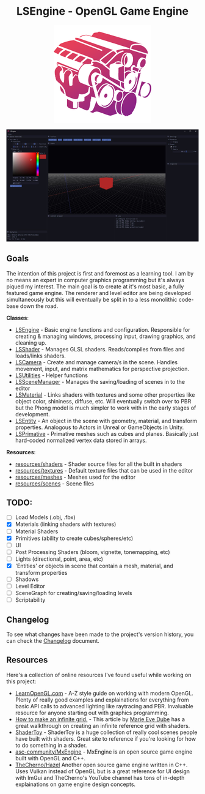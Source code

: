 <h1 align="center">
LSEngine - OpenGL Game Engine
</h1>

<p align="center">
<img src="LSEngine/resources/images/logo.png" width="256">
</p>

<p align="center">
<img src="LSEngine/resources/images/lsengine.jpg">
</p>

## Goals
The intention of this project is first and foremost as a learning tool. I am by no means an expert in computer graphics programming but it's always piqued my interest. The main goal is to create at it's most basic, a fully featured game engine. The renderer and level editor are being developed simultaneously but this will eventually be split in to a less monolithic code-base down the road. 

**Classes**:
- [LSEngine](LSEngine/LSEngine.h) - Basic engine functions and configuration. Responsible for creating & managing windows, processing input, drawing graphics, and cleaning up.
- [LSShader](LSEngine/LSShader.h) - Manages GLSL shaders. Reads/compiles from files and loads/links shaders.
- [LSCamera](LSEngine/LSCamera.h) - Create and manage camera/s in the scene. Handles movement, input, and matrix mathematics for perspective projection.
- [LSUtilities](LSEngine/LSUtilities.h) - Helper functions
- [LSSceneManager](LSEngine/LSSceneManager.h) - Manages the saving/loading of scenes in to the editor
- [LSMaterial](LSEngine/LSMaterial.h) - Links shaders with textures and some other properties like object color, shininess, diffuse, etc. Will eventually switch over to PBR but the Phong model is much simpler to work with in the early stages of development.
- [LSEntity](LSEngine/LSEntity.h) - An object in the scene with geometry, material, and transform properties. Analogous to Actors in Unreal or GameObjects in Unity.
- [LSPrimative](LSEngine/LSPrimative.h) - Primative meshes such as cubes and planes. Basically just hard-coded normalized vertex data stored in arrays.

**Resources**:
- [resources/shaders](LSEngine/resources/shaders) - Shader source files for all the built in shaders
- [resources/textures](LSEngine/resources/textures) - Default texture files that can be used in the editor
- [resources/meshes](LSEngine/resources/meshes) - Meshes used for the editor
- [resources/scenes](LSEngine/resources/scenes) - Scene files

## TODO:

- [ ] Load Models (.obj, .fbx)
- [x] Materials (linking shaders with textures)
- [ ] Material Shaders
- [x] Primitives (ability to create cubes/spheres/etc)
- [ ] UI
- [ ] Post Processing Shaders (bloom, vignette, tonemapping, etc)
- [ ] Lights (directional, point, area, etc)
- [x] 'Entities' or objects in scene that contain a mesh, material, and transform properties
- [ ] Shadows
- [ ] Level Editor
- [ ] SceneGraph for creating/saving/loading levels
- [ ] Scriptability

## Changelog

To see what changes have been made to the project's version history, you can check the [Changelog](CHANGELOG.md) document.

## Resources

Here's a collection of online resources I've found useful while working on this project:

- [LearnOpenGL.com](https://learnopengl.com) - A-Z style guide on working with modern OpenGL. Plenty of really good examples and explainations for everything from basic API calls to advanced lighting like raytracing and PBR. Invaluable resource for anyone starting out with graphics programming.
- [How to make an infinite grid.](http://asliceofrendering.com/scene%20helper/2020/01/05/InfiniteGrid/) - This article by [Marie Eve Dube](https://github.com/bugztroll) has a great walkthrough on creating an infinite reference grid with shaders.
- [ShaderToy](https://shadertoy.com) - ShaderToy is a huge collection of really cool scenes people have built with shaders. Great site to reference if you're looking for how to do something in a shader.
- [asc-community/MxEngine](https://github.com/asc-community/MxEngine) - MxEngine is an open source game engine built with OpenGL and C++.
- [TheCherno/Hazel](https://github.com/TheCherno/Hazel) Another open source game engine written in C++. Uses Vulkan instead of OpenGL but is a great reference for UI design with ImGui and TheCherno's YouTube channel has tons of in-depth explainations on game engine design concepts.
